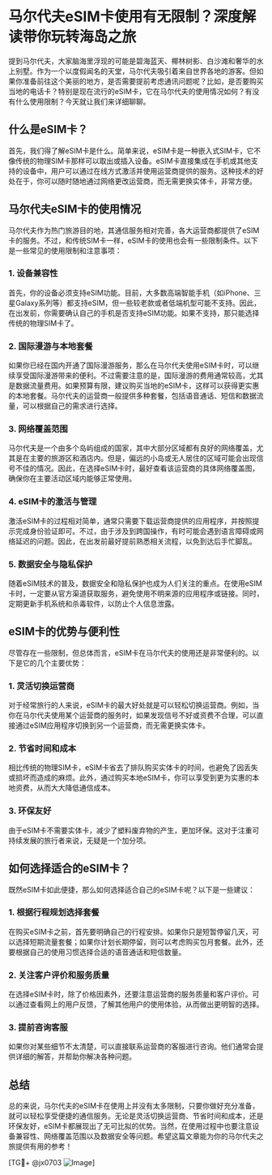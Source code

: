 # 马尔代夫eSIM卡使用有无限制？深度解读带你玩转海岛之旅

提到马尔代夫，大家脑海里浮现的可能是碧海蓝天、椰林树影、白沙滩和奢华的水上别墅。作为一个以度假闻名的天堂，马尔代夫吸引着来自世界各地的游客。但如果你准备前往这个美丽的地方，是否需要提前考虑通讯问题呢？比如，是否要购买当地的电话卡？特别是现在流行的eSIM卡，它在马尔代夫的使用情况如何？有没有什么使用限制？今天就让我们来详细聊聊。

## 什么是eSIM卡？

首先，我们得了解eSIM卡是什么。简单来说，eSIM卡是一种嵌入式SIM卡，它不像传统的物理SIM卡那样可以取出或插入设备。eSIM卡直接集成在手机或其他支持的设备中，用户可以通过在线方式激活并使用运营商提供的服务。这种技术的好处在于，你可以随时随地通过网络更改运营商，而无需更换实体卡，非常方便。

## 马尔代夫eSIM卡的使用情况

马尔代夫作为热门旅游目的地，其通信服务相对完善，各大运营商都提供了eSIM卡的服务。不过，和传统SIM卡一样，eSIM卡的使用也会有一些限制条件。以下是一些常见的使用限制和注意事项：

### 1. 设备兼容性

首先，你的设备必须支持eSIM功能。目前，大多数高端智能手机（如iPhone、三星Galaxy系列等）都支持eSIM，但一些较老款或者低端机型可能不支持。因此，在出发前，你需要确认自己的手机是否支持eSIM功能。如果不支持，那只能选择传统的物理SIM卡了。

### 2. 国际漫游与本地套餐

如果你已经在国内开通了国际漫游服务，那么在马尔代夫使用eSIM卡时，可以继续享受国际漫游带来的便利。不过需要注意的是，国际漫游的费用通常较高，尤其是数据流量费用。如果预算有限，建议购买当地的eSIM卡，这样可以获得更实惠的本地套餐。马尔代夫的运营商一般提供多种套餐，包括语音通话、短信和数据流量，可以根据自己的需求进行选择。

### 3. 网络覆盖范围

马尔代夫是一个由多个岛屿组成的国家，其中大部分区域都有良好的网络覆盖，尤其是在主要的旅游区和酒店内。但是，偏远的小岛或无人居住的区域可能会出现信号不佳的情况。因此，在选择eSIM卡时，最好查看该运营商的具体网络覆盖图，确保你在主要活动区域内能够正常使用。

### 4. eSIM卡的激活与管理

激活eSIM卡的过程相对简单，通常只需要下载运营商提供的应用程序，并按照提示完成身份验证即可。不过，由于涉及到跨国操作，有时可能会遇到语言障碍或网络延迟的问题。因此，在出发前最好提前熟悉相关流程，以免到达后手忙脚乱。

### 5. 数据安全与隐私保护

随着eSIM技术的普及，数据安全和隐私保护也成为人们关注的重点。在使用eSIM卡时，一定要从官方渠道获取服务，避免使用不明来源的应用程序或链接。同时，定期更新手机系统和杀毒软件，以防止个人信息泄露。

## eSIM卡的优势与便利性

尽管存在一些限制，但总体而言，eSIM卡在马尔代夫的使用还是非常便利的。以下是它的几个主要优势：

### 1. 灵活切换运营商

对于经常旅行的人来说，eSIM卡的最大好处就是可以轻松切换运营商。例如，当你在马尔代夫使用某个运营商的服务时，如果发现信号不好或资费不合理，可以直接通过eSIM应用程序切换到另一个运营商，而无需更换实体卡。

### 2. 节省时间和成本

相比传统的物理SIM卡，eSIM卡省去了排队购买实体卡的时间，也避免了因丢失或损坏而造成的麻烦。此外，通过购买本地eSIM卡，你可以享受到更为实惠的本地资费，从而大大降低通信成本。

### 3. 环保友好

由于eSIM卡不需要实体卡，减少了塑料废弃物的产生，更加环保。这对于注重可持续发展的旅行者来说，无疑是一个加分项。

## 如何选择适合的eSIM卡？

既然eSIM卡如此便捷，那么如何选择适合自己的eSIM卡呢？以下是一些建议：

### 1. 根据行程规划选择套餐

在购买eSIM卡之前，首先要明确自己的行程安排。如果你只是短暂停留几天，可以选择短期流量套餐；如果你计划长期停留，则可以考虑购买包月套餐。此外，还要根据自己的使用习惯选择合适的语音通话和短信数量。

### 2. 关注客户评价和服务质量

在选择eSIM卡时，除了价格因素外，还要注意运营商的服务质量和客户评价。可以通过查看网上的用户反馈，了解其他用户的使用体验，从而做出更明智的选择。

### 3. 提前咨询客服

如果你对某些细节不太清楚，可以直接联系运营商的客服进行咨询。他们通常会提供详细的解答，并帮助你解决各种问题。

## 总结

总的来说，马尔代夫的eSIM卡在使用上并没有太多限制，只要你做好充分准备，就可以轻松享受便捷的通信服务。无论是灵活切换运营商、节省时间和成本，还是环保友好，eSIM卡都展现出了无可比拟的优势。当然，在使用过程中也要注意设备兼容性、网络覆盖范围以及数据安全等问题。希望这篇文章能为你的马尔代夫之旅提供有用的参考！

[TG💪+ @jx0703 ![Image](https://github.com/user-attachments/assets/dbca1d08-cadb-493c-b0ec-ad6f7a83f270)]